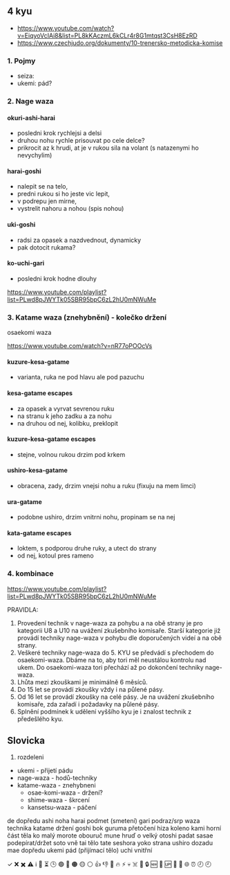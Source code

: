 
## 4 kyu

- https://www.youtube.com/watch?v=EiqyoVcIAi8&list=PL8kKAczmL6kCLr4r8G1mtqst3CsH8EzRD
- https://www.czechjudo.org/dokumenty/10-trenersko-metodicka-komise

### 1. Pojmy

- seiza:
- ukemi: pád?

### 2. Nage waza

#### okuri-ashi-harai 
- posledni krok rychlejsi a delsi 
- druhou nohu rychle prisouvat po cele delce? 
- prikrocit az k hrudi, at je v rukou sila na volant (s natazenymi ho nevychylim)

#### harai-goshi 
- nalepit se na telo, 
- predni rukou si ho jeste vic lepit, 
- v podrepu jen mirne, 
- vystrelit nahoru a nohou (spis nohou)

#### uki-goshi 
- radsi za opasek a nazdvednout, dynamicky
- pak dotocit rukama?

#### ko-uchi-gari
- posledni krok hodne dlouhy


https://www.youtube.com/playlist?list=PLwd8pJWYTk05SBR95bpC6zL2hU0mNWuMe


### 3. Katame waza (znehybnění) - kolečko držení 

osaekomi waza

https://www.youtube.com/watch?v=nR77oPOOcVs

#### kuzure-kesa-gatame

- varianta, ruka ne pod hlavu ale pod pazuchu

#### kesa-gatame escapes

- za opasek a vyrvat sevrenou ruku
- na stranu k jeho zadku a za nohu
- na druhou od nej, kolibku, preklopit

#### kuzure-kesa-gatame escapes

- stejne, volnou rukou drzim pod krkem

#### ushiro-kesa-gatame 

- obracena, zady, drzim vnejsi nohu a ruku (fixuju na mem limci)

#### ura-gatame

- podobne ushiro, drzim vnitrni nohu, propinam se na nej

#### kata-gatame escapes

- loktem, s podporou druhe ruky, a utect do strany
- od nej, kotoul pres rameno

### 4. kombinace

https://www.youtube.com/playlist?list=PLwd8pJWYTk05SBR95bpC6zL2hU0mNWuMe


PRAVIDLA:
1. Provedení technik v nage-waza za pohybu a na obě strany je pro kategorii U8 a U10 na uvážení zkušebního komisaře. Starší kategorie již provádí techniky nage-waza v pohybu dle doporučených videí a na obě strany.
2. Veškeré techniky nage-waza do 5. KYU se předvádí s přechodem do osaekomi-waza. Dbáme na to, aby tori měl neustálou kontrolu nad ukem. Do osaekomi-waza tori přechází až po dokončení techniky nage-waza.
3. Lhůta mezi zkouškami je minimálně 6 měsíců.
4. Do 15 let se provádí zkoušky vždy i na půlené pásy.
5. Od 16 let se provádí zkoušky na celé pásy. Je na uvážení zkušebního komisaře, zda zařadí i požadavky na půlené pásy.
6. Splnění podmínek k udělení vyššího kyu je i znalost technik z předešlého kyu.








## Slovicka

1. rozdeleni
- ukemi - přijetí pádu
- nage-waza - hodů-techniky
- katame-waza - znehybneni
  * osae-komi-waza - držení?
  * shime-waza - škrcení
  * kansetsu-waza - páčení

de	dopředu
ashi	noha
harai	podmet (smetení)
gari	podraz/srp
waza	technika
katame	držení
goshi	bok
guruma	přetočení
hiza	koleno
kami	horní část těla
ko	malý
morote	obouruč
mune	hruď
o	velký
otoshi	padat
sasae	podepírat/držet
soto	vně
tai	tělo
tate	seshora
yoko	strana
ushiro	dozadu
mae	dopředu
ukemi	pád (přijímací tělo)
uchi	vnitřní

✓
❌
✖️
⚠️
ℹ️
🔄
⏳
🕒
🟢
🔴
🟠
🟡
⚪
👍
👎
🚨
🔥
⚡
💀
☠️
🛑
🔒
🆕
🔄
🆙
🧪
🤖
🌐
⏰
🕗
🕘

